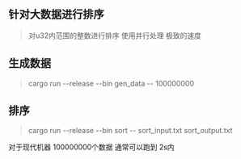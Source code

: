 ## 针对大数据进行排序
> 对u32内范围的整数进行排序
> 使用并行处理
> 极致的速度

## 生成数据
> cargo run --release --bin gen_data -- 100000000

## 排序
> cargo run --release --bin sort -- sort_input.txt sort_output.txt


对于现代机器 100000000个数据 通常可以跑到 2s内
